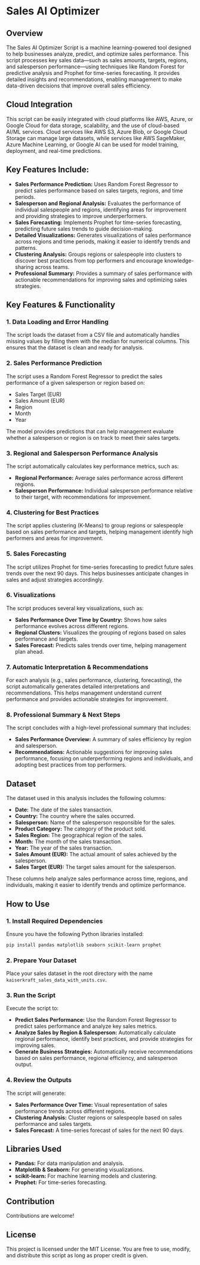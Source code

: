 
# Sales AI Optimizer 

## Overview

The Sales AI Optimizer Script is a machine learning-powered tool designed to help businesses analyze, predict, and optimize sales performance. This script processes key sales data—such as sales amounts, targets, regions, and salesperson performance—using techniques like Random Forest for predictive analysis and Prophet for time-series forecasting. It provides detailed insights and recommendations, enabling management to make data-driven decisions that improve overall sales efficiency.

## Cloud Integration

This script can be easily integrated with cloud platforms like AWS, Azure, or Google Cloud for data storage, scalability, and the use of cloud-based AI/ML services. Cloud services like AWS S3, Azure Blob, or Google Cloud Storage can manage large datasets, while services like AWS SageMaker, Azure Machine Learning, or Google AI can be used for model training, deployment, and real-time predictions.

## Key Features Include:

- **Sales Performance Prediction:** Uses Random Forest Regressor to predict sales performance based on sales targets, regions, and time periods.
- **Salesperson and Regional Analysis:** Evaluates the performance of individual salespeople and regions, identifying areas for improvement and providing strategies to improve underperformers.
- **Sales Forecasting:** Implements Prophet for time-series forecasting, predicting future sales trends to guide decision-making.
- **Detailed Visualizations:** Generates visualizations of sales performance across regions and time periods, making it easier to identify trends and patterns.
- **Clustering Analysis:** Groups regions or salespeople into clusters to discover best practices from top performers and encourage knowledge-sharing across teams.
- **Professional Summary:** Provides a summary of sales performance with actionable recommendations for improving sales and optimizing sales strategies.

## Key Features & Functionality

### 1. Data Loading and Error Handling

The script loads the dataset from a CSV file and automatically handles missing values by filling them with the median for numerical columns. This ensures that the dataset is clean and ready for analysis.

### 2. Sales Performance Prediction

The script uses a Random Forest Regressor to predict the sales performance of a given salesperson or region based on:

- Sales Target (EUR)
- Sales Amount (EUR)
- Region
- Month
- Year

The model provides predictions that can help management evaluate whether a salesperson or region is on track to meet their sales targets.

### 3. Regional and Salesperson Performance Analysis

The script automatically calculates key performance metrics, such as:

- **Regional Performance:** Average sales performance across different regions.
- **Salesperson Performance:** Individual salesperson performance relative to their target, with recommendations for improvement.

### 4. Clustering for Best Practices

The script applies clustering (K-Means) to group regions or salespeople based on sales performance and targets, helping management identify high performers and areas for improvement.

### 5. Sales Forecasting

The script utilizes Prophet for time-series forecasting to predict future sales trends over the next 90 days. This helps businesses anticipate changes in sales and adjust strategies accordingly.

### 6. Visualizations

The script produces several key visualizations, such as:

- **Sales Performance Over Time by Country:** Shows how sales performance evolves across different regions.
- **Regional Clusters:** Visualizes the grouping of regions based on sales performance and targets.
- **Sales Forecast:** Predicts sales trends over time, helping management plan ahead.

### 7. Automatic Interpretation & Recommendations

For each analysis (e.g., sales performance, clustering, forecasting), the script automatically generates detailed interpretations and recommendations. This helps management understand current performance and provides actionable strategies for improvement.

### 8. Professional Summary & Next Steps

The script concludes with a high-level professional summary that includes:

- **Sales Performance Overview:** A summary of sales efficiency by region and salesperson.
- **Recommendations:** Actionable suggestions for improving sales performance, focusing on underperforming regions and individuals, and adopting best practices from top performers.

## Dataset

The dataset used in this analysis includes the following columns:

- **Date:** The date of the sales transaction.
- **Country:** The country where the sales occurred.
- **Salesperson:** Name of the salesperson responsible for the sales.
- **Product Category:** The category of the product sold.
- **Sales Region:** The geographical region of the sales.
- **Month:** The month of the sales transaction.
- **Year:** The year of the sales transaction.
- **Sales Amount (EUR):** The actual amount of sales achieved by the salesperson.
- **Sales Target (EUR):** The target sales amount for the salesperson.

These columns help analyze sales performance across time, regions, and individuals, making it easier to identify trends and optimize performance.

## How to Use

### 1. Install Required Dependencies

Ensure you have the following Python libraries installed:
```bash
pip install pandas matplotlib seaborn scikit-learn prophet
```

### 2. Prepare Your Dataset

Place your sales dataset in the root directory with the name `kaiserkraft_sales_data_with_units.csv`.

### 3. Run the Script

Execute the script to:

- **Predict Sales Performance:** Use the Random Forest Regressor to predict sales performance and analyze key sales metrics.
- **Analyze Sales by Region & Salesperson:** Automatically calculate regional performance, identify best practices, and provide strategies for improving sales.
- **Generate Business Strategies:** Automatically receive recommendations based on sales performance, regional efficiency, and salesperson output.

### 4. Review the Outputs

The script will generate:

- **Sales Performance Over Time:** Visual representation of sales performance trends across different regions.
- **Clustering Analysis:** Cluster regions or salespeople based on sales performance and sales targets.
- **Sales Forecast:** A time-series forecast of sales for the next 90 days.

## Libraries Used

- **Pandas:** For data manipulation and analysis.
- **Matplotlib & Seaborn:** For generating visualizations.
- **scikit-learn:** For machine learning models and clustering.
- **Prophet:** For time-series forecasting.

## Contribution

Contributions are welcome! 

## License

This project is licensed under the MIT License. You are free to use, modify, and distribute this script as long as proper credit is given.
